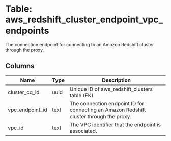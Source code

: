
# Table: aws_redshift_cluster_endpoint_vpc_endpoints
The connection endpoint for connecting to an Amazon Redshift cluster through the proxy.
## Columns
| Name        | Type           | Description  |
| ------------- | ------------- | -----  |
|cluster_cq_id|uuid|Unique ID of aws_redshift_clusters table (FK)|
|vpc_endpoint_id|text|The connection endpoint ID for connecting an Amazon Redshift cluster through the proxy.|
|vpc_id|text|The VPC identifier that the endpoint is associated.|
